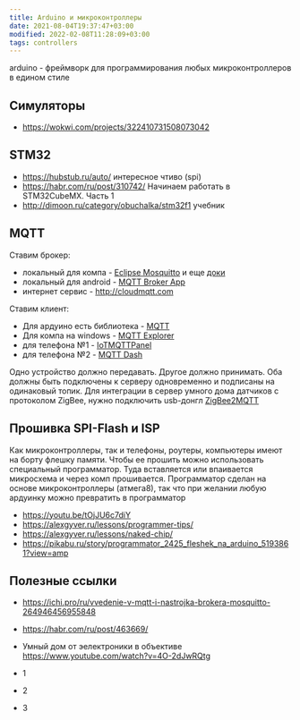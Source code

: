 ```yaml
---
title: Arduino и микроконтроллеры
date: 2021-08-04T19:37:47+03:00
modified: 2022-02-08T11:28:09+03:00
tags: controllers
---
```

arduino - фреймворк для программирования любых микроконтроллеров в едином стиле


## Симуляторы
- <https://wokwi.com/projects/322410731508073042>

## STM32

- <https://hubstub.ru/auto/> интересное чтиво (spi)
- <https://habr.com/ru/post/310742/> Начинаем работать в STM32CubeMX. Часть 1
- <http://dimoon.ru/category/obuchalka/stm32f1> учебник


## MQTT

Ставим брокер: 
- локальный для компа - [Eclipse Mosquitto](https://mosquitto.org/download/) и еще [доки](http://onreader.mdl.ru/MQTTProgrammingWithPython/content/Ch01.html#07)
- локальный для android - [MQTT Broker App](https://play.google.com/store/apps/details?id=server.com.mqtt)
- интернет сервис - <http://cloudmqtt.com>

Ставим клиент:
- Для ардуино есть библиотека - [MQTT](https://github.com/256dpi/arduino-mqtt)
- Для компа на windows - [MQTT Explorer](http://mqtt-explorer.com/)
- для телефона №1 - [IoTMQTTPanel](https://play.google.com/store/apps/details?id=snr.lab.iotmqttpanel.prod)
- для телефона №2 - [MQTT Dash](https://play.google.com/store/apps/details?id=net.routix.mqttdash)

Одно устройство должно передавать. Другое должно принимать. Оба должны быть подключены к серверу одновременно и подписаны на одинаковый топик.
Для интеграции в сервер умного дома датчиков с протоколом ZigBee, нужно подключить usb-донгл [ZigBee2MQTT](#)


## Прошивка SPI-Flash и ISP
Как микроконтроллеры, так и телефоны, роутеры, компьютеры имеют на борту флешку памяти. Чтобы ее прошить можно использовать специальный программатор. Туда вставляется или впаивается микросхема и через комп прошивается. Программатор сделан на основе микроконтроллеры (атмега8), так что при желании любую ардуинку можно превратить в программатор

- <https://youtu.be/tOjJU6c7diY>
- <https://alexgyver.ru/lessons/programmer-tips/>
- <https://alexgyver.ru/lessons/naked-chip/>
- <https://pikabu.ru/story/programmator_2425_fleshek_na_arduino_5193861?view=amp>




## Полезные ссылки
- <https://ichi.pro/ru/vvedenie-v-mqtt-i-nastrojka-brokera-mosquitto-264946456955848>
- <https://habr.com/ru/post/463669/>
- Умный дом от эелектроники в объективе <https://www.youtube.com/watch?v=4O-2dJwRQtg>

- 1
- 2
- 3
